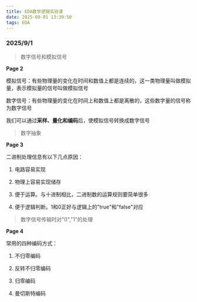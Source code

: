 ```yaml
---
title: EDA数学逻辑实验课
date: 2025-09-01 13:39:50
tags: EDA
---
```


### 2025/9/1

> 数字信号和模拟信号

**Page 2**

模拟信号：有些物理量的变化在时间和数值上都是连续的，这一类物理量叫做模拟量，表示模拟量的信号叫做模拟信号

数字信号：有些物理量的变化在时间上和数值上都是离散的，这些数字量的信号称为数字信号

我们可以通过**采样、量化和编码**后，使模拟信号转换成数字信号

> 数字抽象

**Page 3**

二进制处理信息有以下几点原因：

1. 电路容易实现

2. 物理上容易实现储存

3. 便于运算。与十进制相比，二进制数的运算规则要简单很多

4. 便于逻辑判断。1和0正好与逻辑上的"true"和"false"对应

> 数字信号传输时对"0","1"的处理

**Page 4**

常用的四种编码方式：

1. 不归零编码

2. 反转不归零编码

3. 归零编码

4. 曼切斯特编码
